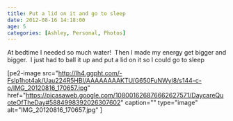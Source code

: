 ```yaml
---
title: Put a lid on it and go to sleep
date: 2012-08-16 14:18:00
age: 5
categories: [Ashley, Personal, Photos]
---
```

At bedtime I needed so much water!  Then I made my energy get bigger and bigger.  I just had to ball it up and put a lid on it so I could go to sleep

[pe2-image src="http://lh4.ggpht.com/-Fslp1hot4ak/Uau224R5HBI/AAAAAAAAKTU/G650FuNWyl8/s144-c-o/IMG_20120816_170657.jpg" href="https://picasaweb.google.com/108001626876662627571/DaycareQuoteOfTheDay#5884998392026307602" caption="" type="image" alt="IMG_20120816_170657.jpg" ]
<p class="clear"></p>
